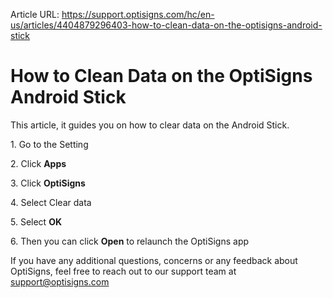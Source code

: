 Article URL: https://support.optisigns.com/hc/en-us/articles/4404879296403-how-to-clean-data-on-the-optisigns-android-stick

# How to Clean Data on the OptiSigns Android Stick

This article, it guides you on how to clear data on the Android Stick.  
  
1\. Go to the Setting

2\. Click **Apps**  

3\. Click **OptiSigns**

4\. Select Clear data

5\. Select **OK**

6\. Then you can click **Open** to relaunch the OptiSigns app

If you have any additional questions, concerns or any feedback about
OptiSigns, feel free to reach out to our support team at
[support@optisigns.com](mailto:support@optisigns.com)

